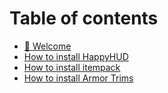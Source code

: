 # Table of contents

* [👋 Welcome](README.md)
* [How to install HappyHUD](how-to-install-happyhud.md)
* [How to install itempack](how-to-install-itempack.md)
* [How to install Armor Trims](how-to-install-armor-trims.md)
